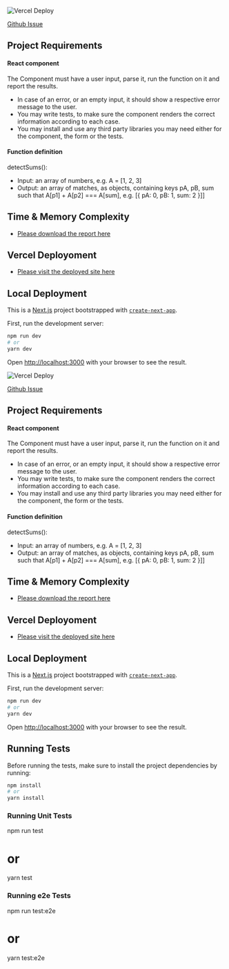 ![Vercel Deploy](https://therealsujitk-vercel-badge.vercel.app/?app=react-n5d8hdokv-ahmads-projects-8bb26cc7.vercel.ap&style=for-the-badge)

[Github Issue](https://github.com/ahmadhp/react-sum/issues/1)

## Project Requirements

#### React component

The Component must have a user input, parse it, run the function on it
and report the results.

- In case of an error, or an empty input, it should show a respective
  error message to the user.
- You may write tests, to make sure the component renders the correct
  information according to each case.
- You may install and use any third party libraries you may need
  either for the component, the form or the tests.

#### Function definition

detectSums():

- Input: an array of numbers, e.g. A = [1, 2, 3]
- Output: an array of matches, as objects, containing keys pA, pB, sum
  such that A[p1] + A[p2] === A[sum], e.g. [{ pA: 0, pB: 1, sum: 2 }]]

## Time & Memory Complexity

- [Please download the report here](https://github.com/ahmadhp/react-sum/blob/feature/react-sum-issues-1/Report.pdf)

## Vercel Deployoment

- [Please visit the deployed site here](https://react-sum.vercel.app/)

## Local Deployment

This is a [Next.js](https://nextjs.org/) project bootstrapped with
[`create-next-app`](https://github.com/vercel/next.js/tree/canary/packages/create-next-app).

First, run the development server:

```bash
npm run dev
# or
yarn dev
```

Open [http://localhost:3000](http://localhost:3000) with your browser
to see the result.

![Vercel Deploy](https://therealsujitk-vercel-badge.vercel.app/?app=react-n5d8hdokv-ahmads-projects-8bb26cc7.vercel.ap&style=for-the-badge)

[Github Issue](https://github.com/ahmadhp/react-sum/issues/1)

## Project Requirements

#### React component

The Component must have a user input, parse it, run the function on it
and report the results.

- In case of an error, or an empty input, it should show a respective
  error message to the user.
- You may write tests, to make sure the component renders the correct
  information according to each case.
- You may install and use any third party libraries you may need
  either for the component, the form or the tests.

#### Function definition

detectSums():

- Input: an array of numbers, e.g. A = [1, 2, 3]
- Output: an array of matches, as objects, containing keys pA, pB, sum
  such that A[p1] + A[p2] === A[sum], e.g. [{ pA: 0, pB: 1, sum: 2 }]]

## Time & Memory Complexity

- [Please download the report here](https://github.com/ahmadhp/react-sum/blob/feature/react-sum-issues-1/Report.pdf)

## Vercel Deployoment

- [Please visit the deployed site here](https://react-sum.vercel.app/)

## Local Deployment

This is a [Next.js](https://nextjs.org/) project bootstrapped with
[`create-next-app`](https://github.com/vercel/next.js/tree/canary/packages/create-next-app).

First, run the development server:

```bash
npm run dev
# or
yarn dev
```

Open [http://localhost:3000](http://localhost:3000) with your browser
to see the result.

## Running Tests

Before running the tests, make sure to install the project
dependencies by running:

```bash
npm install
# or
yarn install
```

### Running Unit Tests

npm run test

# or

yarn test

### Running e2e Tests

npm run test:e2e

# or

yarn test:e2e
